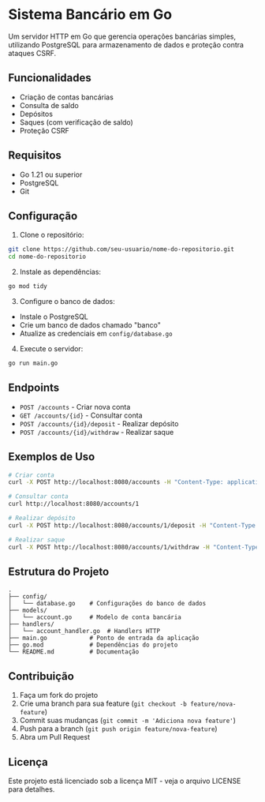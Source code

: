 # Sistema Bancário em Go

Um servidor HTTP em Go que gerencia operações bancárias simples, utilizando PostgreSQL para armazenamento de dados e proteção contra ataques CSRF.

## Funcionalidades

- Criação de contas bancárias
- Consulta de saldo
- Depósitos
- Saques (com verificação de saldo)
- Proteção CSRF

## Requisitos

- Go 1.21 ou superior
- PostgreSQL
- Git

## Configuração

1. Clone o repositório:
```bash
git clone https://github.com/seu-usuario/nome-do-repositorio.git
cd nome-do-repositorio
```

2. Instale as dependências:
```bash
go mod tidy
```

3. Configure o banco de dados:
- Instale o PostgreSQL
- Crie um banco de dados chamado "banco"
- Atualize as credenciais em `config/database.go`

4. Execute o servidor:
```bash
go run main.go
```

## Endpoints

- `POST /accounts` - Criar nova conta
- `GET /accounts/{id}` - Consultar conta
- `POST /accounts/{id}/deposit` - Realizar depósito
- `POST /accounts/{id}/withdraw` - Realizar saque

## Exemplos de Uso

```bash
# Criar conta
curl -X POST http://localhost:8080/accounts -H "Content-Type: application/json" -d '{"number":"12345","balance":1000}'

# Consultar conta
curl http://localhost:8080/accounts/1

# Realizar depósito
curl -X POST http://localhost:8080/accounts/1/deposit -H "Content-Type: application/json" -d '{"amount":500}'

# Realizar saque
curl -X POST http://localhost:8080/accounts/1/withdraw -H "Content-Type: application/json" -d '{"amount":200}'
```

## Estrutura do Projeto

```
.
├── config/
│   └── database.go    # Configurações do banco de dados
├── models/
│   └── account.go     # Modelo de conta bancária
├── handlers/
│   └── account_handler.go  # Handlers HTTP
├── main.go            # Ponto de entrada da aplicação
├── go.mod             # Dependências do projeto
└── README.md          # Documentação
```

## Contribuição

1. Faça um fork do projeto
2. Crie uma branch para sua feature (`git checkout -b feature/nova-feature`)
3. Commit suas mudanças (`git commit -m 'Adiciona nova feature'`)
4. Push para a branch (`git push origin feature/nova-feature`)
5. Abra um Pull Request

## Licença

Este projeto está licenciado sob a licença MIT - veja o arquivo LICENSE para detalhes. 